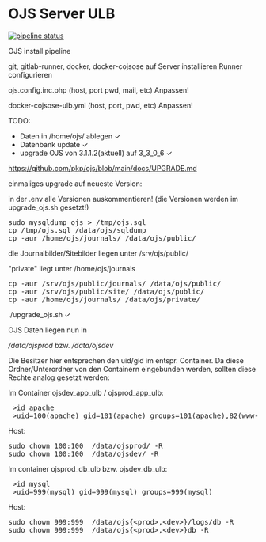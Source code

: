 # OJS Server ULB

[![pipeline status](https://git.itz.uni-halle.de/ulb/ulb-ojs/badges/master/pipeline.svg)](https://git.itz.uni-halle.de/ulb/ulb-ojs/badges/master/pipeline.svg)


OJS install pipeline


git, gitlab-runner, docker, docker-cojsose auf Server installieren 
Runner configurieren

ojs.config.inc.php (host, port pwd, mail, etc) Anpassen!

docker-cojsose-ulb.yml  (host, port, pwd, etc) Anpassen!

TODO: 

- Daten in /home/ojs/ ablegen &#10003;
- Datenbank update &#10003;
- upgrade OJS von 3.1.1.2(aktuell) auf 3_3_0_6 &#10003;


https://github.com/pkp/ojs/blob/main/docs/UPGRADE.md


einmaliges upgrade auf neueste Version:

in der .env alle Versionen auskommentieren! (die Versionen werden im upgrade_ojs.sh gesetzt!)

<pre>
sudo mysqldump ojs > /tmp/ojs.sql
cp /tmp/ojs.sql /data/ojs/sqldump
cp -aur /home/ojs/journals/ /data/ojs/public/
</pre>

die Journalbilder/Sitebilder liegen unter /srv/ojs/public/

"private" liegt unter /home/ojs/journals

<pre>
cp -aur /srv/ojs/public/journals/ /data/ojs/public/
cp -aur /srv/ojs/public/site/ /data/ojs/public/
cp -aur /home/ojs/journals/ /data/ojs/private/
</pre>

./upgrade_ojs.sh &#10003;

OJS Daten liegen nun in 

_/data/ojsprod_ bzw. _/data/ojsdev_

Die Besitzer hier entsprechen den uid/gid im entspr. Container.
Da diese Ordner/Unterordner von den Containern eingebunden werden, sollten diese Rechte analog gesetzt werden:

Im Container ojsdev_app_ulb / ojsprod_app_ulb:
<pre>
 >id apache   
 >uid=100(apache) gid=101(apache) groups=101(apache),82(www-data),101(apache)
</pre>

Host:
<pre>
sudo chown 100:100  /data/ojsprod/ -R
sudo chown 100:100  /data/ojsdev/ -R
</pre>


Im container ojsprod_db_ulb bzw. ojsdev_db_ulb:
<pre>
 >id mysql  
 >uid=999(mysql) gid=999(mysql) groups=999(mysql)
</pre>

Host:
<pre>
sudo chown 999:999  /data/ojs{&lt;prod&gt;,&lt;dev&gt;}/logs/db -R 
sudo chown 999:999  /data/ojs{&lt;prod&gt;,&lt;dev&gt;}db -R 
</pre>
